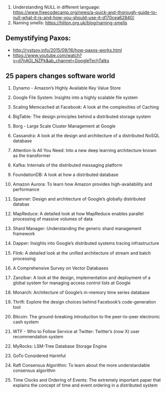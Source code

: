 
1. Understanding NULL in different language: https://www.freecodecamp.org/news/a-quick-and-thorough-guide-to-null-what-it-is-and-how-you-should-use-it-d170cea62840/
2. Naming smells: https://hilton.org.uk/blog/naming-smells

## Demystifying Paxos:
* http://rystsov.info/2015/09/16/how-paxos-works.html
* https://www.youtube.com/watch?v=d7nAGI_NZPk&ab_channel=GoogleTechTalks

## 25 papers changes software world
1. Dynamo - Amazon’s Highly Available Key Value Store
2. Google File System: Insights into a highly scalable file system
3. Scaling Memcached at Facebook: A look at the complexities of Caching
4. BigTable: The design principles behind a distributed storage system
5. Borg - Large Scale Cluster Management at Google
6. Cassandra: A look at the design and architecture of a distributed NoSQL database
7. Attention Is All You Need: Into a new deep learning architecture known as the transformer
8. Kafka: Internals of the distributed messaging platform
9. FoundationDB: A look at how a distributed database
10. Amazon Aurora: To learn how Amazon provides high-availability and performance
11. Spanner: Design and architecture of Google’s globally distributed databas
12. MapReduce: A detailed look at how MapReduce enables parallel processing of massive volumes of data
13. Shard Manager: Understanding the generic shard management framework
14. Dapper: Insights into Google’s distributed systems tracing infrastructure
15. Flink: A detailed look at the uniﬁed architecture of stream and batch processing
16. A Comprehensive Survey on Vector Databases
17. Zanzibar: A look at the design, implementation and deployment of a global system for managing access control lists at Google
18. Monarch: Architecture of Google’s in-memory time series database

19. Thrift: Explore the design choices behind Facebook’s code-generation tool
20. Bitcoin: The ground-breaking introduction to the peer-to-peer electronic cash system
21. WTF - Who to Follow Service at Twitter: Twitter’s (now X) user recommendation system
22. MyRocks: LSM-Tree Database Storage Engine
23. GoTo Considered Harmful
24. Raft Consensus Algorithm: To learn about the more understandable consensus algorithm
25. Time Clocks and Ordering of Events: The extremely important paper that explains the concept of time and event ordering in a distributed system
 
